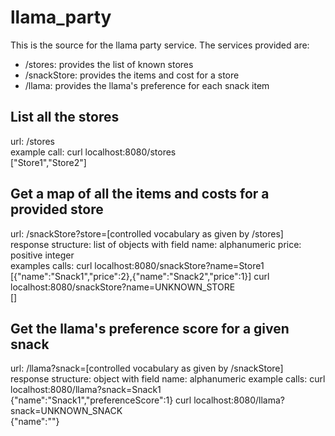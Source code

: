 # llama_party

This is the source for the llama party service. The services provided are:
- /stores: provides the list of known stores
- /snackStore: provides the items and cost for a store
- /llama: provides the llama's preference for each snack item

## List all the stores
url: /stores  
example call: curl localhost:8080/stores  
\["Store1","Store2"\]  
  
## Get a map of all the items and costs for a provided store
url: /snackStore?store=\[controlled vocabulary as given by /stores\]  
response structure:  list of objects with field name: alphanumeric price: positive integer  
examples calls: curl localhost:8080/snackStore?name=Store1  
\[{"name":"Snack1","price":2},{"name":"Snack2","price":1}\]
curl localhost:8080/snackStore?name=UNKNOWN_STORE  
\[\] 
  
## Get the llama's preference score for a given snack  
url: /llama?snack=\[controlled vocabulary as given by /snackStore\]  
response structure: object with field name: alphanumeric 
example calls: curl localhost:8080/llama?snack=Snack1  
{"name":"Snack1","preferenceScore":1}
curl localhost:8080/llama?snack=UNKNOWN_SNACK  
{"name":""}
